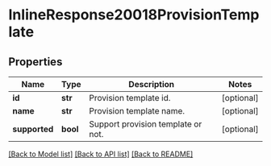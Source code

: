 # InlineResponse20018ProvisionTemplate

## Properties
Name | Type | Description | Notes
------------ | ------------- | ------------- | -------------
**id** | **str** | Provision template id. | [optional] 
**name** | **str** | Provision template name. | [optional] 
**supported** | **bool** | Support provision template or not. | [optional] 

[[Back to Model list]](../README.md#documentation-for-models) [[Back to API list]](../README.md#documentation-for-api-endpoints) [[Back to README]](../README.md)

